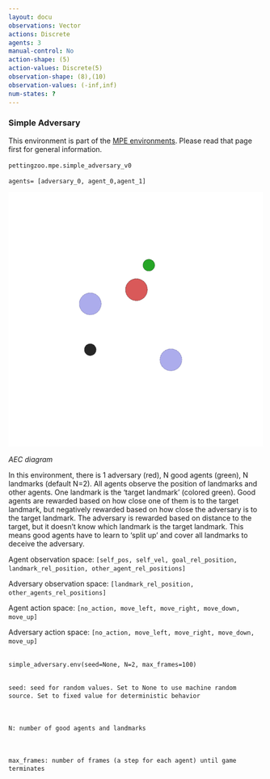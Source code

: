 ```yaml
---
layout: docu
observations: Vector
actions: Discrete
agents: 3
manual-control: No
action-shape: (5)
action-values: Discrete(5)
observation-shape: (8),(10)
observation-values: (-inf,inf)
num-states: ?
---
```



### Simple Adversary



This environment is part of the [MPE environments](../mpe). Please read that page first for general information.





`pettingzoo.mpe.simple_adversary_v0`



`agents= [adversary_0, agent_0,agent_1]`



![](mpe_simple_adversary.gif)



*AEC diagram*



In this environment, there is 1 adversary (red), N good agents (green), N landmarks (default N=2). All agents observe the position of landmarks and other agents. One landmark is the ‘target landmark’ (colored green). Good agents are rewarded based on how close one of them is to the target landmark, but negatively rewarded based on how close the adversary is to the target landmark. The adversary is rewarded based on distance to the target, but it doesn’t know which landmark is the target landmark. This means good agents have to learn to ‘split up’ and cover all landmarks to deceive the adversary.



Agent observation space: `[self_pos, self_vel, goal_rel_position, landmark_rel_position, other_agent_rel_positions]`



Adversary observation space: `[landmark_rel_position, other_agents_rel_positions]`



Agent action space: `[no_action, move_left, move_right, move_down, move_up]`



Adversary action space: `[no_action, move_left, move_right, move_down, move_up]`



```

simple_adversary.env(seed=None, N=2, max_frames=100)

```



```

seed: seed for random values. Set to None to use machine random source. Set to fixed value for deterministic behavior



N: number of good agents and landmarks



max_frames: number of frames (a step for each agent) until game terminates

```
